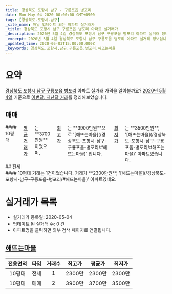 ```yaml
---
title: 경상북도 포항시 남구 - 구룡포읍 병포리
date: Mon May 04 2020 00:00:00 GMT+0900
tags: [경상북도-포항시-남구]
_site_name: 매일 업데이트 되는 아파트 실거래가
_title: 경상북도 포항시 남구 구룡포읍 병포리 아파트 실거래가
_description: 2020년 5월 4일 경상북도 포항시 남구 구룡포읍 병포리 아파트 실거래 정보입니다. 1건 아파트 정보가 있습니다.
_excerpt: 2020년 5월 4일 경상북도 포항시 남구 구룡포읍 병포리 아파트 실거래 정보입니다. 1건 아파트 정보가 있습니다.
_updated_time: 2020-05-03T15:00:00.000Z
_keywords: 경상북도,포항시,남구,구룡포읍,병포리,해뜨는마을
---
```





# 요약
<ins>경상북도 포항시 남구 구룡포읍 병포리</ins> 아파트 실거래 가격을 알아볼까요? <ins>2020년 5월 4일</ins> 기준으로 <ins>이번달, 지난달 거래</ins>를 정리해보았습니다.

## 매매
<div class="container">
<div class="twelve columns" markdown="1">
#### 10평대
<ins>평균 거래가</ins>는 **3700만원**이었으며, <ins>최고가</ins>는 **3900만원**으로 '[해뜨는마을](/경상북도-포항시-남구-구룡포읍-병포리/#해뜨는마을)' 입니다. <ins>최저가</ins>는 **3500만원**, '[해뜨는마을](/경상북도-포항시-남구-구룡포읍-병포리/#해뜨는마을)' 아파트였습니다.
</div>
</div>
## 전세
<div class="container">
<div class="twelve columns" markdown="1">
#### 10평대
거래는 1건이었습니다. 거래가 **2300만원**, '[해뜨는마을](/경상북도-포항시-남구-구룡포읍-병포리/#해뜨는마을)' 아파트였네요.
</div>
</div>



# 실거래가 목록
- 실거래가 등록일: 2020-05-04
- 업데이트 된 실거래 수: 0 건
- 아파트명을 클릭하면 외부 검색 페이지로 연결됩니다.

## [해뜨는마을](#해뜨는마을)

|전용면적|타입|거래수|최고가|평균가|최저가|
|:---:|:---:|:---:|:---:|:---:|:---:|
|10평대|<span class="deal-type-2">전세</span>|1|2300만|2300만|2300만|
|10평대|<span class="deal-type-1">매매</span>|2|3900만|3700만|3500만|

<br/>



